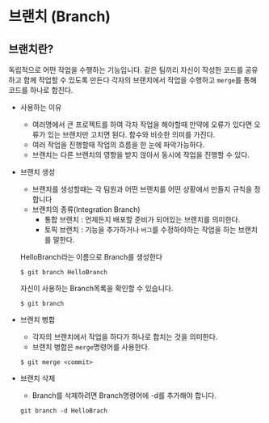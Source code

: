 # 브랜치 (Branch)
브랜치란?
-------


독립적으로 어떤 작업을 수행하는 기능입니다.
같은 팀끼리 자신이 작성한 코드를 공유하고 함께 작업할 수 있도록 만든다
각자의 브랜치에서 작업을 수행하고 `merge`를 통해 코드를 하나로 합친다.
+ 사용하는 이유
    
    + 여러명에서 큰 프로젝트를 하여 각자 작업을 해야할때 만약에 오류가 있다면 오류가 있는 브랜치만 고치면 된다. 함수와 비슷한 의미를 가진다.
    + 여러 작업을 진행할때 작업의 흐름을 한 눈에 파악가능하다.
    + 브랜치는 다른 브랜치의 영향을 받지 않아서 동시에 작업을 진행할 수 있다.
+ 브랜치 생성
    + 브랜치를 생성할때는 각 팀원과 어떤 브랜치를 어떤 상황에서 만들지 규칙을 정합니다
    + 브랜치의 종류(Integration Branch)
        + 통합 브랜치 : 언제든지 배포할 준비가 되어있는 브랜치를 의미한다.
        + 토픽 브랜치 : 기능을 추가하거나 `버그`를 수정하야하는 작업을 하는 브랜치를 말한다.
    
    HelloBranch라는 이름으로 Branch를 생성한다 
    ```git
    $ git branch HelloBranch
    ```
    자신이 사용하는 Branch목록을 확인할 수 있습니다.
    ```git
    $ git branch
    ```
+ 브랜치 병합
    + 각자의 브랜치에서 작업을 하다가 하나로 합치는 것을 의미한다.
    + 브랜치 병합은 `merge`명령어를 사용한다.
    ```
    $ git merge <commit>
    ```
+ 브랜치 삭제
    + Branch를 삭제하려면 Branch명령어에 -d를 추가해야 합니다.
    ```git
    git branch -d HelloBrach
    ``` 


